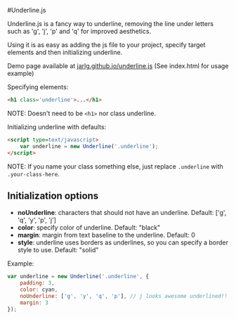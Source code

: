 #Underline.js

Underline.js is a fancy way to underline, removing the line under letters such as 'g', 'j', 'p' and 'q' for improved aesthetics.

Using it is as easy as adding the js file to your project, specify target elements and then initializing underline.

Demo page available at [jarlg.github.io/underline.js](http://jarlg.github.io/underline.js)
(See index.html for usage example)

Specifying elements:
```html
<h1 class='underline'>...</h1>
```
NOTE: Doesn't need to be ```<h1>``` nor class underline.

Initializing underline with defaults:
```html
<script type=text/javascript>
    var underline = new Underline('.underline');
</script>
```
NOTE: If you name your class something else, just replace ```.underline``` with ```.your-class-here```.

## Initialization options
* __noUnderline__: characters that should not have an underline. Default: ['g', 'q', 'y', 'p', 'j']
* __color__: specify color of underline. Default: "black"
* __margin__: margin from text baseline to the underline. Default: 0
* __style__: underline uses borders as underlines, so you can specify a border style to use. Default: "solid"

Example: 
```javascript
var underline = new Underline('.underline', {
    padding: 3,
    color: cyan,
    noUnderline: ['g', 'y', 'q', 'p'], // j looks awesome underlined!!
    margin: 3
});
```
